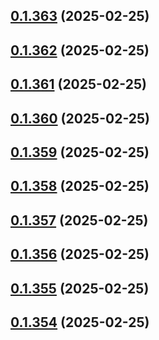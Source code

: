 ## [0.1.363](https://github.com/binary-braids/terraform-oracle/compare/v0.1.362...v0.1.363) (2025-02-25)



## [0.1.362](https://github.com/binary-braids/terraform-oracle/compare/v0.1.361...v0.1.362) (2025-02-25)



## [0.1.361](https://github.com/binary-braids/terraform-oracle/compare/v0.1.360...v0.1.361) (2025-02-25)



## [0.1.360](https://github.com/binary-braids/terraform-oracle/compare/v0.1.359...v0.1.360) (2025-02-25)



## [0.1.359](https://github.com/binary-braids/terraform-oracle/compare/v0.1.358...v0.1.359) (2025-02-25)



## [0.1.358](https://github.com/binary-braids/terraform-oracle/compare/v0.1.357...v0.1.358) (2025-02-25)



## [0.1.357](https://github.com/binary-braids/terraform-oracle/compare/v0.1.356...v0.1.357) (2025-02-25)



## [0.1.356](https://github.com/binary-braids/terraform-oracle/compare/v0.1.355...v0.1.356) (2025-02-25)



## [0.1.355](https://github.com/binary-braids/terraform-oracle/compare/v0.1.354...v0.1.355) (2025-02-25)



## [0.1.354](https://github.com/binary-braids/terraform-oracle/compare/v0.1.353...v0.1.354) (2025-02-25)



